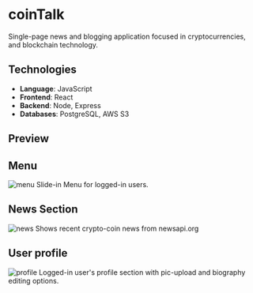# coinTalk
Single-page news and blogging application focused in cryptocurrencies, and blockchain technology.

## Technologies
- **Language**: JavaScript
- **Frontend**: React
- **Backend**: Node, Express
- **Databases**: PostgreSQL, AWS S3


## Preview
Menu
--
![menu](https://github.com/csuito/coinTalk/blob/master/public/assets/menu.png)
Slide-in Menu for logged-in users.

News Section
--
![news](https://github.com/csuito/coinTalk/blob/master/public/assets/news.png)
Shows recent crypto-coin news from newsapi.org

User profile
--
![profile](https://github.com/csuito/coinTalk/blob/master/public/assets/profile.png)
Logged-in user's profile section with pic-upload and biography editing options.
